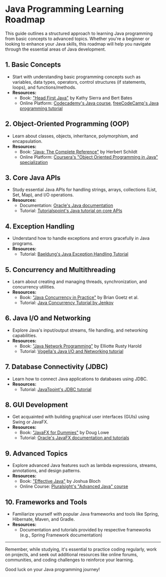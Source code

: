 # Java Programming Learning Roadmap

This guide outlines a structured approach to learning Java programming from basic concepts to advanced topics. Whether you're a beginner or looking to enhance your Java skills, this roadmap will help you navigate through the essential areas of Java development.

## 1. Basic Concepts

- Start with understanding basic programming concepts such as variables, data types, operators, control structures (if statements, loops), and functions/methods.
- **Resources:**
  - Book: ["Head First Java"](https://www.oreilly.com/library/view/head-first-java/9780596009205/) by Kathy Sierra and Bert Bates
  - Online Platform: [Codecademy's Java course](https://www.codecademy.com/learn/learn-java), [freeCodeCamp's Java programming tutorial](https://www.freecodecamp.org/learn/)

## 2. Object-Oriented Programming (OOP)

- Learn about classes, objects, inheritance, polymorphism, and encapsulation.
- **Resources:**
  - Book: ["Java: The Complete Reference"](https://www.oreilly.com/library/view/java-the-complete/9780071606301/) by Herbert Schildt
  - Online Platform: [Coursera's "Object Oriented Programming in Java" specialization](https://www.coursera.org/specializations/object-oriented-programming-in-java)

## 3. Core Java APIs

- Study essential Java APIs for handling strings, arrays, collections (List, Set, Map), and I/O operations.
- **Resources:**
  - Documentation: [Oracle's Java documentation](https://docs.oracle.com/en/java/)
  - Tutorial: [Tutorialspoint's Java tutorial on core APIs](https://www.tutorialspoint.com/java/index.htm)

## 4. Exception Handling

- Understand how to handle exceptions and errors gracefully in Java programs.
- **Resources:**
  - Tutorial: [Baeldung's Java Exception Handling Tutorial](https://www.baeldung.com/java-exceptions)

## 5. Concurrency and Multithreading

- Learn about creating and managing threads, synchronization, and concurrency utilities.
- **Resources:**
  - Book: ["Java Concurrency in Practice"](https://www.oreilly.com/library/view/java-concurrency-in/9780132702256/) by Brian Goetz et al.
  - Tutorial: [Java Concurrency Tutorial by Jenkov](http://tutorials.jenkov.com/java-concurrency/index.html)

## 6. Java I/O and Networking

- Explore Java's input/output streams, file handling, and networking capabilities.
- **Resources:**
  - Book: ["Java Network Programming"](https://www.oreilly.com/library/view/java-network-programming/9781449357735/) by Elliotte Rusty Harold
  - Tutorial: [Vogella's Java I/O and Networking tutorial](https://www.vogella.com/tutorials/JavaIO/article.html)

## 7. Database Connectivity (JDBC)

- Learn how to connect Java applications to databases using JDBC.
- **Resources:**
  - Tutorial: [JavaTpoint's JDBC tutorial](https://www.javatpoint.com/java-jdbc)

## 8. GUI Development

- Get acquainted with building graphical user interfaces (GUIs) using Swing or JavaFX.
- **Resources:**
  - Book: ["JavaFX for Dummies"](https://www.dummies.com/programming/java/javafx-dummies-cheat-sheet/) by Doug Lowe
  - Tutorial: [Oracle's JavaFX documentation and tutorials](https://openjfx.io/)

## 9. Advanced Topics

- Explore advanced Java features such as lambda expressions, streams, annotations, and design patterns.
- **Resources:**
  - Book: ["Effective Java"](https://www.oreilly.com/library/view/effective-java/9780134686097/) by Joshua Bloch
  - Online Course: [Pluralsight's "Advanced Java" course](https://www.pluralsight.com/paths/java)

## 10. Frameworks and Tools

- Familiarize yourself with popular Java frameworks and tools like Spring, Hibernate, Maven, and Gradle.
- **Resources:**
  - Documentation and tutorials provided by respective frameworks (e.g., Spring Framework documentation)

---

Remember, while studying, it's essential to practice coding regularly, work on projects, and seek out additional resources like online forums, communities, and coding challenges to reinforce your learning.

Good luck on your Java programming journey!
